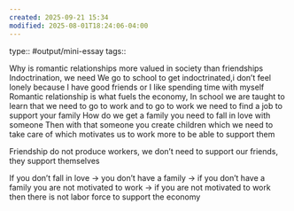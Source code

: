 ```yaml
---
created: 2025-09-21 15:34
modified: 2025-08-01T18:24:06-04:00
---
```

type:: #output/mini-essay 
tags::


Why is romantic relationships more valued in society than friendships
Indoctrination, we need
We go to school to get indoctrinated,i don’t feel lonely because I have good friends or I like spending time with myself
Romantic relationship is what fuels the economy,
In school we are taught to learn that we need to go to work and to go to work we need to find a job to support your family
How do we get a family you need to fall in love with someone
Then with that someone you create children which we need to take care of which motivates us to work more to be able to support them

Friendship do not produce workers, we don’t need to support our friends, they support themselves

If you don’t fall in love -> you don’t have a family -> if you don’t have a family you are not motivated to work -> if you are not motivated to work then there is not labor force to support the economy 

